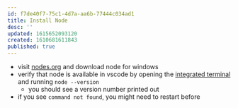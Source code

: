 ```yaml
---
id: f7de40f7-75c1-4d7a-aa6b-77444c034ad1
title: Install Node
desc: ''
updated: 1615652093120
created: 1610681611843
published: true
---
```


- visit [nodes.org](https://nodejs.org/en/) and download node for windows
- verify that node is available in vscode by opening the [integrated terminal](https://code.visualstudio.com/docs/editor/integrated-terminal) and running `node --version`
    - you should see a version number printed out
- if you see `command not found`, you might need to restart before
